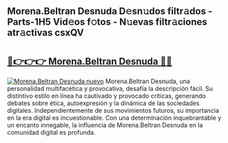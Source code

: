 ## Morena.Beltran Desnuda D𝚎sn𝚞dos filtr𝚊dos - Parts-1H5 Vid𝚎os f𝚘tos - N𝚞evas filtr𝚊ciones atr𝚊ctivas csxQV

# <h2><a href="http://mb1b9l.tromn.icu/?c=Morena.Beltran+Desnuda">🔗👉👉👉 Morena.Beltran Desnuda 🔗🔗</a></h2>

[![Morena.Beltran Desnuda nuevo](https://i.imgur.com/pEAQMta.gif)](http://mb1b9l.tromn.icu/?c=Morena.Beltran+Desnuda)
Morena.Beltran Desnuda, una personalidad multifacética y provocativa, desafía la descripción fácil. Su distintivo estilo en línea ha cautivado y provocado críticas, generando debates sobre ética, autoexpresión y la dinámica de las sociedades digitales. Independientemente de sus movimientos futuros, su importancia en la era digital es incuestionable. Con una determinación inquebrantable y un encanto innegable, la influencia de Morena.Beltran Desnuda en la comunidad digital es profunda.
